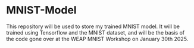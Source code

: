 # MNIST-Model
This repository will be used to store my trained MNIST model. It will be trained using Tensorflow and the MNIST dataset, and will be the basis of the code gone over at the WEAP MNIST Workshop on January 30th 2025.
